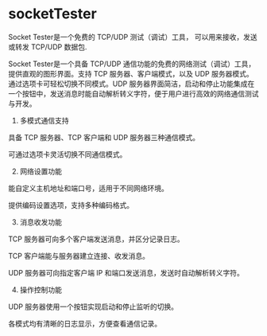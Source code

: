 # socketTester
Socket Tester是一个免费的 TCP/UDP 测试（调试）工具， 可以用来接收，发送或转发 TCP/UDP 数据包.

Socket Tester是一个具备 TCP/UDP 通信功能的免费的网络测试（调试）工具，提供直观的图形界面。支持 TCP 服务器、客户端模式，以及 UDP 服务器模式。通过选项卡可轻松切换不同模式。UDP 服务器界面简洁，启动和停止功能集成在一个按钮中，发送消息时能自动解析转义字符，便于用户进行高效的网络通信测试与开发。

1. 多模式通信支持

具备 TCP 服务器、TCP 客户端和 UDP 服务器三种通信模式。

可通过选项卡灵活切换不同通信模式。

2. 网络设置功能

能自定义主机地址和端口号，适用于不同网络环境。

提供编码设置选项，支持多种编码格式。

3. 消息收发功能

TCP 服务器可向多个客户端发送消息，并区分记录日志。

TCP 客户端能与服务器建立连接、收发消息。

UDP 服务器可向指定客户端 IP 和端口发送消息，发送时自动解析转义字符。

4. 操作控制功能

UDP 服务器使用一个按钮实现启动和停止监听的切换。

各模式均有清晰的日志显示，方便查看通信记录。

​
